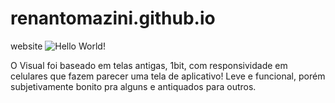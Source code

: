 # renantomazini.github.io
website
![Hello World!](https://raw.githubusercontent.com/rtomazini42/rtomazini42.github.io/main/images/computer.png)

O Visual foi baseado em telas antigas, 1bit, com responsividade em celulares que fazem parecer uma tela de aplicativo! Leve e funcional, porém subjetivamente bonito pra alguns e antiquados para outros. 

